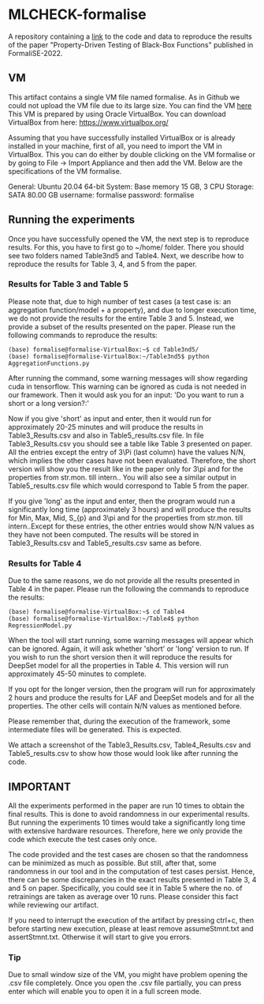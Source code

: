 # MLCHECK-formalise
A repository containing a [link](https://figshare.com/s/2071cc68a5a39c1b881d) to the code and data to reproduce the results of the paper "Property-Driven Testing of Black-Box Functions" published in FormaliSE-2022.



## VM
This artifact contains a single VM file named formalise. As in Github we could not upload the VM file due to its large size. You can find the VM [here](https://figshare.com/s/2071cc68a5a39c1b881d) 
This VM is prepared by using Oracle VirtualBox. You can download VirtualBox from here: https://www.virtualbox.org/

Assuming that you have successfully installed VirtualBox or is already installed in your machine, first of all, you need to import the VM in VirtualBox. This you can do either by double clicking on the VM formalise or by going to File -> Import Appliance and then add the VM.
Below are the specifications of the VM formalise.

General: Ubuntu 20.04 64-bit
System: Base memory 15 GB, 3 CPU
Storage: SATA 80.00 GB
username: formalise
password: formalise


## Running the experiments

Once you have successfully opened the VM, the next step is to reproduce results. For this, you have to first go to ~/home/ folder. There you should see two folders named Table3nd5 and Table4. Next, we describe how to reproduce the results for Table 3, 4, and 5 from the paper.

### Results for Table 3 and Table 5
Please note that, due to high number of test cases (a test case is: an aggregation function/model + a property), and due to longer execution time, we do not provide the results for the entire Table 3 and 5. Instead, we provide a subset of the results presented on the paper. Please run the following commands to reproduce the results:

```
(base) formalise@formalise-VirtualBox:~$ cd Table3nd5/
(base) formalise@formalise-VirtualBox:~/Table3nd5$ python AggregationFunctions.py  
```
After running the command, some warning messages will show regarding cuda in tensorflow. This warning can be ignored as cuda is not needed in our framework. Then it would ask you for an input:
'Do you want to run a short or a long version?:'

Now if you give 'short' as input and enter, then it would run for approximately 20-25 minutes and will produce the results in Table3_Results.csv and also in Table5_results.csv file. In file Table3_Results.csv you should see a table like Table 3 presented on paper. All the entries except the entry of 3\Pi (last column) have the values N/N, which implies the other cases have not been evaluated. Therefore, the short version will show you the result like in the paper only for 3\pi and for the properties from str.mon. till intern.. You will also see a similar output in Table5_results.csv file which would correspond to Table 5 from the paper.

If you give 'long' as the input and enter, then the program would run a significantly long time (approximately 3 hours) and will produce the results for Min, Max, Mid, S_{p} and 3\pi and for the properties from str.mon. till intern..Except for these entries, the other entries would show N/N values as they have not been computed. The results will be stored in Table3_Results.csv and Table5_results.csv same as before.
 

### Results for Table 4

Due to the same reasons, we do not provide all the results presented in Table 4 in the paper. Please run the following the commands to reproduce the results:
```
(base) formalise@formalise-VirtualBox:~$ cd Table4
(base) formalise@formalise-VirtualBox:~/Table4$ python RegressionModel.py
```
When the tool will start running, some warning messages will appear which can be ignored. Again, it will ask whether 'short' or 'long' version to run. If you wish to run the short version then it will reproduce the results for DeepSet model for all the properties in Table 4. This version will run approximately 45-50 minutes to complete. 

If you opt for the longer version, then the program will run for approximately 2 hours and produce the results for LAF and DeepSet models and for all the properties. The other cells will contain N/N values as mentioned before.  


Please remember that, during the execution of the framework, some intermediate files will be generated. This is expected.

We attach a screenshot of the Table3_Results.csv, Table4_Results.csv and Table5_results.csv to show how those would look like after running the code.


## IMPORTANT 

All the experiments performed in the paper are run 10 times to obtain the final results. This is done to avoid randomness in our experimental results. But running the experiments 10 times would take a significantly long time with extensive hardware resources. Therefore, here we only provide the code which execute the test cases only once.

The code provided and the test cases are chosen so that the randomness can be minimized as much as possible. 
But still, after that, some randomness in our tool and in the computation of test cases persist. Hence, there can be some discrepancies in the exact results presented in Table 3, 4 and 5 on paper. Specifically, you could see it in Table 5 where the no. of retrainings are taken as average over 10 runs. Please consider this fact while reviewing our artifact.

If you need to interrupt the execution of the artifact by pressing ctrl+c, then before starting new execution, please at least remove assumeStmnt.txt and assertStmnt.txt. Otherwise it will start to give you errors.


### Tip
Due to small window size of the VM, you might have problem opening the .csv file completely. Once you open the .csv file partially, you can press enter which will enable you to open it in a full screen mode.















   
